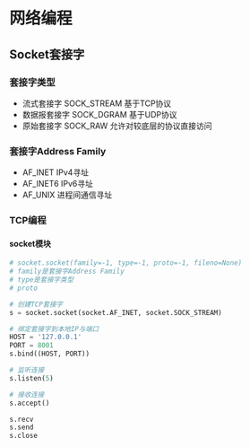 # 网络编程

## Socket套接字

### 套接字类型

- 流式套接字 SOCK_STREAM 基于TCP协议
- 数据报套接字 SOCK_DGRAM 基于UDP协议
- 原始套接字 SOCK_RAW 允许对较底层的协议直接访问

### 套接字Address Family

- AF_INET IPv4寻址
- AF_INET6 IPv6寻址
- AF_UNIX 进程间通信寻址

### TCP编程

#### socket模块

```Python
# socket.socket(family=-1, type=-1, proto=-1, fileno=None)
# family是套接字Address Family
# type是套接字类型
# proto

# 创建TCP套接字
s = socket.socket(socket.AF_INET, socket.SOCK_STREAM)

# 绑定套接字到本地IP与端口
HOST = '127.0.0.1'
PORT = 8001
s.bind((HOST, PORT))

# 监听连接
s.listen(5)

# 接收连接
s.accept()

s.recv
s.send
s.close


```
